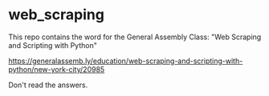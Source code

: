 # web_scraping

This repo contains the word for the General Assembly Class: 
"Web Scraping and Scripting with Python"

https://generalassemb.ly/education/web-scraping-and-scripting-with-python/new-york-city/20985

Don't read the answers.
